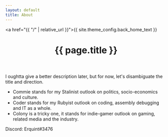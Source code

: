```yaml
---
layout: default
title: About
---
```


<a href="{{ "/" | relative_url }}">{{ site.theme_config.back_home_text }}</a>

<header>
  <h1>{{ page.title }}</h1>
</header>

I oughtta give a better description later, but for now, let's disambiguate the title and direction.
* Commie stands for my Stalinist outlook on politics, socio-economics and culture.
* Coder stands for my Rubyist outlook on coding, assembly debugging and IT as a whole.
* Colony is a tricky one, it stands for indie-gamer outlook on gaming, related media and the industry.

Discord: Erquint#3476
